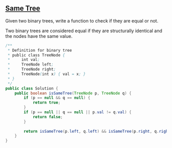 ## [Same Tree](http://oj.leetcode.com/problems/same-tree/)

Given two binary trees, write a function to check if they are equal or not.

Two binary trees are considered equal if they are structurally identical and the nodes have the same value.

``` java
/**
 * Definition for binary tree
 * public class TreeNode {
 *     int val;
 *     TreeNode left;
 *     TreeNode right;
 *     TreeNode(int x) { val = x; }
 * }
 */
public class Solution {
    public boolean isSameTree(TreeNode p, TreeNode q) {
        if (p == null && q == null) {
            return true;
        }
        if (p == null || q == null || p.val != q.val) {
            return false;
        }
        
        return isSameTree(p.left, q.left) && isSameTree(p.right, q.right);
    }
}
```